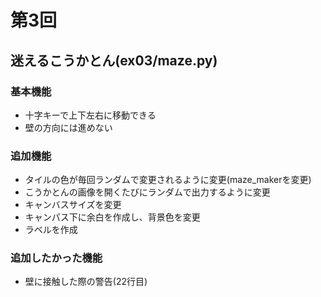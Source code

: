 # 第3回
## 迷えるこうかとん(ex03/maze.py)
### 基本機能
- 十字キーで上下左右に移動できる
- 壁の方向には進めない
### 追加機能
- タイルの色が毎回ランダムで変更されるように変更(maze_makerを変更)
- こうかとんの画像を開くたびにランダムで出力するように変更
- キャンバスサイズを変更
- キャンパス下に余白を作成し、背景色を変更
- ラベルを作成
### 追加したかった機能
- 壁に接触した際の警告(22行目)